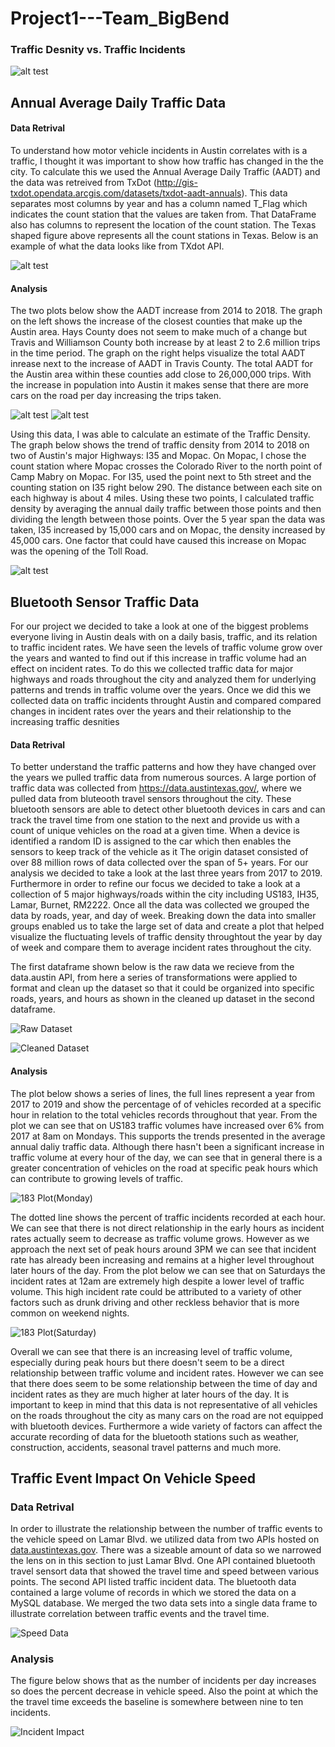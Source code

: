 # Project1---Team_BigBend
### Traffic Desnity vs. Traffic Incidents
 
![alt test](Traffic_Density/Pictures/Texas.png)

## Annual Average Daily Traffic Data 

#### Data Retrival
To understand how motor vehicle incidents in Austin correlates with is a traffic, I thought it was important to show how traffic has changed in the the city. To calculate this we used the Annual Average Daily Traffic (AADT) and the data was retreived from TxDot (http://gis-txdot.opendata.arcgis.com/datasets/txdot-aadt-annuals). This data separates most columns by year and has a column named T_Flag which indicates the count station that the values are taken from. That DataFrame also has columns to represent the location of the count station. The Texas shaped figure above represents all the count stations in Texas. Below is an example of what the data looks like from TXdot API.  


![alt test](Traffic_Density/Pictures/txdot_api_data.PNG)



#### Analysis
The two plots below show the AADT increase from 2014 to 2018. The graph on the left shows the increase of the closest counties that make up the Austin area. Hays County does not seem to make much of a change but Travis and Williamson County both increase by at least 2 to 2.6 million trips in the time period. The graph on the right helps visualize the total AADT inrease next to the increase of AADT in Travis County. The total AADT for the Austin area within these counties add close to 26,000,000 trips. With the increase in population into Austin it makes sense that there are more cars on the road per day increasing the trips taken.       

![alt test](Traffic_Density/Pictures/AADT_austin_counties.png)
![alt test](Traffic_Density/Pictures/AADT_travis_total.png)

Using this data, I was able to calculate an estimate of the Traffic Density. The graph below shows the trend of traffic density from 2014 to 2018 on two of Austin's major Highways: I35 and Mopac. On Mopac, I chose the count station where Mopac crosses the Colorado River to the north point of Camp Mabry on Mopac. For I35, used the point next to 5th street and the counting station on I35 right below 290. The distance between each site on each highway is about 4 miles. Using these two points, I calculated traffic density by averaging the annual daily traffic between those points and then dividing the length between those points. Over the 5 year span the data was taken, I35 increased by 15,000 cars and on Mopac, the density increased by 45,000 cars. One factor that could have caused this increase on Mopac was the opening of the Toll Road. 

![alt test](Traffic_Density/Pictures/Traffic_Density.png)

## Bluetooth Sensor Traffic Data 
For our project we decided to take a look at one of the biggest problems everyone living in Austin deals with on a daily basis, traffic, and its relation to traffic incident rates. We have seen the levels of traffic volume grow over the years and wanted to find out if this increase in traffic volume had an effect on incident rates. To do this we collected traffic data for major highways and roads throughout the city and analyzed them for underlying patterns and trends in traffic volume over the years. Once we did this we collected data on traffic incidents throught Austin and compared compared changes in incident rates over the years and their relationship to the increasing traffic desnities 


#### Data Retrival

To better understand the traffic patterns and how they have changed over the years we pulled traffic data from numerous sources. A large portion of traffic data was collected from https://data.austintexas.gov/, where we pulled data from bluteooth travel sensors throughout the city. These bluetooth sensors are able to detect other bluetooth devices in cars and can track the travel time from one station to the next and provide us with a count of unique vehicles on the road at a given time. When a device is identified a random ID is assigned to the car which then enables the sensors to keep track of the vehicle as it 
The origin dataset consisted of over 88 million rows of data collected over the span of 5+ years. For our analysis we decided to take a look at the last three years from 2017 to 2019. Furthermore in order to refine our focus we decided to take a look at a collection of 5 major highways/roads within the city including US183, IH35, Lamar, Burnet, RM2222. Once all the data was collected we grouped the data by roads, year, and day of week. Breaking down the data into smaller groups enabled us to take the large set of data and create a plot that helped visualize the fluctuating levels of traffic density throughtout the year by day of week and compare them to average incident rates throughout the city. 

The first dataframe shown below is the raw data we recieve from the data.austin API, from here a series of transformations were applied to format and clean up the dataset so that it could be organized into specific roads, years, and hours as shown in the cleaned up dataset in the second dataframe. 

![Raw Dataset](Bluetooth_api/Images/raw_35.png)

![Cleaned Dataset](Bluetooth_api/Images/clean_df.png)



#### Analysis
The plot below shows a series of lines, the full lines represent a year from 2017 to 2019 and show the percentage of of vehicles recorded at a specific hour in relation to the total vehicles records throughout that year. From the plot we can see that on US183 traffic volumes have increased over 6% from 2017 at 8am on Mondays. This supports the trends presented in the average annual daliy traffic data. Although there hasn't been a significant increase in traffic volume at every hour of the day, we can see that in general there is a greater concentration of vehicles on the road at specific peak hours which can contribute to growing levels of traffic.

![183 Plot(Monday)](Bluetooth_api/Images/hour_plot.png)

The dotted line shows the percent of traffic incidents recorded at each hour. We can see that there is not direct relationship in the early hours as incident rates actually seem to decrease as traffic volume grows. However as we approach the next set of peak hours around 3PM we can see that incident rate has already been increasing and remains at a higher level throughout later hours of the day. From the plot below we can see that on Saturdays the incident rates at 12am are extremely high despite a lower level of traffic volume. This high incident rate could be attributed to a variety of other factors such as drunk driving and other reckless behavior that is more common on weekend nights. 

![183 Plot(Saturday)](Bluetooth_api/Images/weekend.png)

Overall we can see that there is an increasing level of traffic volume, especially during peak hours but there doesn't seem to be a direct relationship between traffic volume and incident rates. However we can see that there does seem to be some relationship between the time of day and incident rates as they are much higher at later hours of the day. It is important to keep in mind that this data is not representative of all vehicles on the roads throughout the city as many cars on the road are not equipped with bluetooth devices. Furthermore a wide variety of factors can affect the accurate recording of data for the bluetooth stations such as weather, construction, accidents, seasonal travel patterns and much more. 



## Traffic Event Impact On Vehicle Speed


### Data Retrival

In order to illustrate the relationship between the number of traffic events to the vehicle speed on Lamar Blvd. we utilized data from two APIs hosted on <a href="https://data.austintexas.gov" rel="nofollow">data.austintexas.gov</a>. There was a sizeable amount of data so we narrowed the lens on in this section to just Lamar Blvd. One API contained bluetooth travel sensort data that showed the travel time and speed between various points. The second API listed traffic incident data. The bluetooth data contained a large volume of records in which we stored the data on a MySQL database. We merged the two data sets into a single data frame to illustrate correlation between traffic events and the travel time. 

![Speed Data](traffic_incident_apis/data.austin/Images/speed_df.png)

 

### Analysis

The figure below shows that as the number of incidents per day increases so does the percent decrease in vehicle speed. Also the point at which the the travel time exceeds the baseline is somewhere between nine to ten incidents.

![Incident Impact](traffic_incident_apis/data.austin/Images/incident_impact.png)